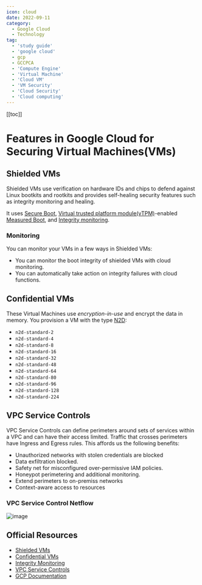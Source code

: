 ```yaml
---
icon: cloud
date: 2022-09-11
category:
  - Google Cloud
  - Technology
tag:
  - 'study guide'
  - 'google cloud'
  - gcp
  - GCCPCA
  - 'Compute Engine'
  - 'Virtual Machine'
  - 'Cloud VM'
  - 'VM Security'
  - 'Cloud Security'
  - 'Cloud computing'
---
```


[[toc]]

# Features in Google Cloud for Securing Virtual Machines(VMs)

## Shielded VMs
Shielded VMs use verification on hardware IDs and chips to defend against Linux bootkits and rootkits and provides self-healing security features such as integrity monitoring and healing.

It uses [Secure Boot](https://cloud.google.com/compute/shielded-vm/docs/shielded-vm#secure-boot), [Virtual trusted platform module(vTPM)](https://cloud.google.com/compute/shielded-vm/docs/shielded-vm#vtpm)-enabled [Measured Boot](https://cloud.google.com/compute/shielded-vm/docs/shielded-vm#measured-boot), and [Integrity monitoring](https://cloud.google.com/compute/shielded-vm/docs/shielded-vm#integrity-monitoring).

### Monitoring
You can monitor your VMs in a few ways in Shielded VMs:

* You can monitor the boot integrity of shielded VMs with cloud monitoring.
* You can automatically take action on integrity failures with cloud functions.

## Confidential VMs
These Virtual Machines use *encryption-in-use* and encrypt the data in memory. You provision a VM with the type [N2D](https://cloud.google.com/compute/docs/general-purpose-machines#n2d_machines):

* `n2d-standard-2`
* `n2d-standard-4`
* `n2d-standard-8`
* `n2d-standard-16`
* `n2d-standard-32`
* `n2d-standard-48`
* `n2d-standard-64`
* `n2d-standard-80`
* `n2d-standard-96`
* `n2d-standard-128`
* `n2d-standard-224`

## VPC Service Controls
VPC Service Controls can define perimeters around sets of services within a VPC and can have their access limited. Traffic that crosses perimeters have Ingress and Egress rules. This affords us the following benefits:

* Unauthorized networks with stolen credentials are blocked
* Data exfiltration blocked.
* Safety net for misconfigured over-permissive IAM policies.
* Honeypot perimetering and additional monitoring.
* Extend perimeters to on-premiss networks
* Context-aware access to resources

### VPC Service Control Netflow

![image](https://cloud.google.com/static/vpc-service-controls/images/service_perimeter.png)

## Official Resources
* [Shielded VMs](https://cloud.google.com/compute/docs/about-shielded-vm)
* [Confidential VMs](https://cloud.google.com/compute/docs/about-confidential-vm)
* [Integrity Monitoring](https://cloud.google.com/compute/shielded-vm/docs/integrity-monitoring)
* [VPC Service Controls](https://cloud.google.com/vpc-service-controls/docs/overview)
* [GCP Documentation](http://cloud.google.com/docs)